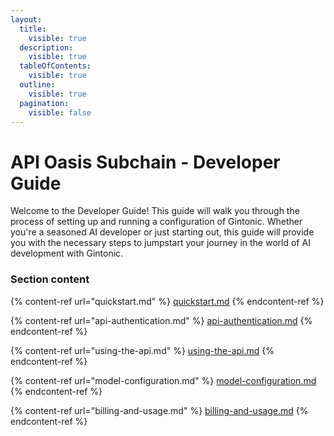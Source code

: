 ```yaml
---
layout:
  title:
    visible: true
  description:
    visible: true
  tableOfContents:
    visible: true
  outline:
    visible: true
  pagination:
    visible: false
---
```


# API Oasis Subchain - Developer Guide

Welcome to the Developer Guide! This guide will walk you through the process of setting up and running a configuration of Gintonic. Whether you're a seasoned AI developer or just starting out, this guide will provide you with the necessary steps to jumpstart your journey in the world of AI development with Gintonic.

### Section content

{% content-ref url="quickstart.md" %}
[quickstart.md](quickstart.md)
{% endcontent-ref %}

{% content-ref url="api-authentication.md" %}
[api-authentication.md](api-authentication.md)
{% endcontent-ref %}

{% content-ref url="using-the-api.md" %}
[using-the-api.md](using-the-api.md)
{% endcontent-ref %}

{% content-ref url="model-configuration.md" %}
[model-configuration.md](model-configuration.md)
{% endcontent-ref %}

{% content-ref url="billing-and-usage.md" %}
[billing-and-usage.md](billing-and-usage.md)
{% endcontent-ref %}
